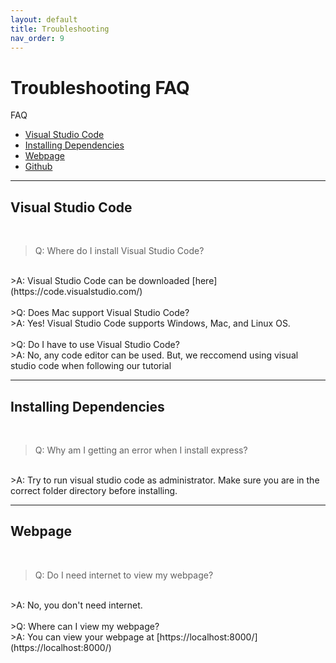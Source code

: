```yaml
---
layout: default
title: Troubleshooting
nav_order: 9
---
```


# Troubleshooting FAQ

FAQ

* [Visual Studio Code](#visual-studio-code)
* [Installing Dependencies](#installing-dependencies)
* [Webpage](#webpage)
* [Github](#github)

- - - -
## Visual Studio Code
<br>

>Q: Where do I install Visual Studio Code?
<br>
>A: Visual Studio Code can be downloaded [here](https://code.visualstudio.com/)
<br>
<br>
>Q: Does Mac support Visual Studio Code?
<br>
>A: Yes! Visual Studio Code supports Windows, Mac, and Linux OS.
<br>
<br>
>Q: Do I have to use Visual Studio Code?
<br>
>A: No, any code editor can be used. But, we reccomend using visual studio code when following our tutorial

- - - -
## Installing Dependencies
<br>

>Q: Why am I getting an error when I install express?
<br>
>A: Try to run visual studio code as administrator. Make sure you are in the correct folder directory before installing. 

- - - -
## Webpage
<br>

>Q: Do I need internet to view my webpage?
<br>
>A: No, you don't need internet. 
<br>
<br>
>Q: Where can I view my webpage?
<br>
>A: You can view your webpage at [https://localhost:8000/](https://localhost:8000/)
